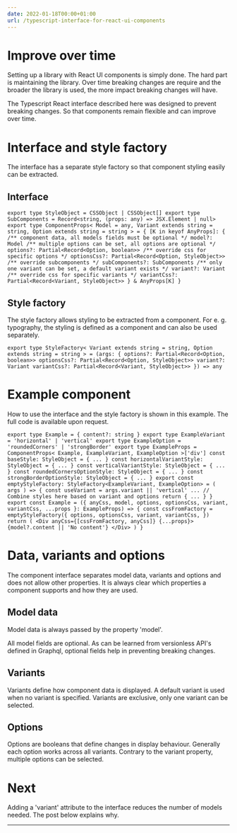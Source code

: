 ```yaml
---
date: 2022-01-18T00:00+01:00
url: /typescript-interface-for-react-ui-components
---
```

# Improve over time

Setting up a library with React UI components is simply done. The hard part is maintaining the library. Over time breaking changes are require and the broader the library is used, the more impact breaking changes will have.

The Typescript React interface described here was designed to prevent breaking changes. So that components remain flexible and can improve over time.

# Interface and style factory

The interface has a separate style factory so that component styling easily can be extracted.

## Interface

`export type StyleObject = CSSObject | CSSObject[] export type SubComponents = Record<string, (props: any) => JSX.Element | null> export type ComponentProps< Model = any, Variant extends string = string, Option extends string = string > = { [K in keyof AnyProps]: { /** component data, all models fields must be optional */ model?: Model /** multiple options can be set, all options are optional */ options?: Partial<Record<Option, boolean>> /** override css for specific options */ optionsCss?: Partial<Record<Option, StyleObject>> /** override subcomponents */ subComponents?: SubComponents /** only one variant can be set, a default variant exists */ variant?: Variant /** override css for specific variants */ variantCss?: Partial<Record<Variant, StyleObject>> } & AnyProps[K] }`

## Style factory

The style factory allows styling to be extracted from a component. For e. g. typography, the styling is defined as a component and can also be used separately.

`export type StyleFactory< Variant extends string = string, Option extends string = string > = (args: { options?: Partial<Record<Option, boolean>> optionsCss?: Partial<Record<Option, StyleObject>> variant?: Variant variantCss?: Partial<Record<Variant, StyleObject>> }) => any`

# Example component

How to use the interface and the style factory is shown in this example. The full code is available upon request.

`export type Example = { content?: string } export type ExampleVariant = 'horizontal' | 'vertical' export type ExampleOption = 'roundedCorners' | 'strongBorder' export type ExampleProps = ComponentProps< Example, ExampleVariant, ExampleOption >['div'] const baseStyle: StyleObject = { ... } const horizontalVariantStyle: StyleObject = { ... } const verticalVariantStyle: StyleObject = { ... } const roundedCornersOptionStyle: StyleObject = { ... } const strongBorderOptionStyle: StyleObject = { ... } export const emptyStyleFactory: StyleFactory<ExampleVariant, ExampleOption> = ( args ) => { const useVariant = args.variant || 'vertical' ... // Combine styles here based on variant and options return { ... } } export const Example = ({ anyCss, model, options, optionsCss, variant, variantCss, ...props }: ExampleProps) => { const cssFromFactory = emptyStyleFactory({ options, optionsCss, variant, variantCss, }) return ( <Div anyCss={[cssFromFactory, anyCss]} {...props}> {model?.content || 'No content'} </Div> ) }`

# Data, variants and options

The component interface separates model data, variants and options and does not allow other properties. It is always clear which properties a component supports and how they are used. 

## Model data

Model data is always passed by the property 'model'.

All model fields are optional. As can be learned from versionless API's defined in Graphql, optional fields help in preventing breaking changes.

## Variants

Variants define how component data is displayed. A default variant is used when no variant is specified. Variants are exclusive, only one variant can be selected.

## Options

Options are booleans that define changes in display behaviour. Generally each option works across all variants. Contrary to the variant property, multiple options can be selected.

# Next

Adding a 'variant' attribute to the interface reduces the number of models needed. The post below explains why.

---